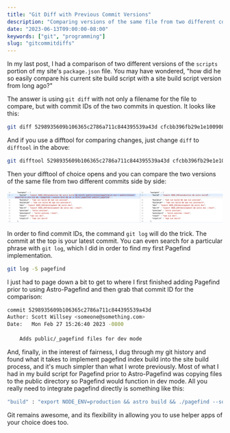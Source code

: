 ```yaml
---
title: "Git Diff with Previous Commit Versions"
description: "Comparing versions of the same file from two different commits using git."
date: "2023-06-13T09:00:00-08:00"
keywords: ["git", "programming"]
slug: "gitcommitdiffs"
---
```


In my last post, I had a comparison of two different versions of the `scripts` portion of my site's `package.json` file. You may have wondered, "how did he so easily compare his current site build script with a site build script version from long ago?"

The answer is using `git diff` with not only a filename for the file to compare, but with commit IDs of the two commits in question. It looks like this:

```sh frame="code"
git diff 5298935609b106365c2786a711c844395539a43d cfcbb396fb29e1e100908152f002ae2f9f6d3f29 package.json
```

And if you use a difftool for comparing changes, just change `diff` to `difftool` in the above:

```sh frame="code"
git difftool 5298935609b106365c2786a711c844395539a43d cfcbb396fb29e1e100908152f002ae2f9f6d3f29 package.json
```

Then your difftool of choice opens and you can compare the two versions of the same file from two different commits side by side:

[![Comparing two versions of the same file from two different commits](../../assets/images/posts/GitDiffTool-DF155BA0-CF87-46DC-8DBB-DF87B267513A.png)](/images/posts/GitDiffTool-DF155BA0-CF87-46DC-8DBB-DF87B267513A.jpg)

In order to find commit IDs, the command `git log` will do the trick. The commit at the top is your latest commit. You can even search for a particular phrase with `git log`, which I did in order to find my first Pagefind implementation.

```sh frame="code"
git log -S pagefind

```

I just had to page down a bit to get to where I first finished adding Pagefind prior to using Astro-Pagefind and then grab that commit ID for the comparison:

```sh frame="code"
commit 5298935609b106365c2786a711c844395539a43d
Author: Scott Willsey <someone@something.com>
Date:   Mon Feb 27 15:26:40 2023 -0800

    Adds public/_pagefind files for dev mode
```

And, finally, in the interest of fairness, I dug through my git history and found what it takes to implement pagefind index build into the site build process, and it's much simpler than what I wrote previously. Most of what I had in my build script for Pagefind prior to Astro-Pagefind was copying files to the public directory so Pagefind would function in dev mode. All you really need to integrate pagefind directly is something like this:

```sh frame="code"
"build" : "export NODE_ENV=production && astro build && ./pagefind --source dist"
```

Git remains awesome, and its flexibility in allowing you to use helper apps of your choice does too.
